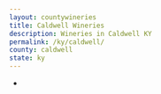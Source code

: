 ```yaml
---
layout: countywineries
title: Caldwell Wineries
description: Wineries in Caldwell KY
permalink: /ky/caldwell/
county: caldwell
state: ky
---
```

-
